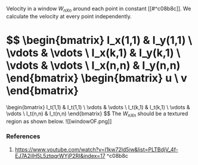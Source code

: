 Velocity in a window $W_{nXn}$ around each point in constant [[#^c08b8c]].  We calculate the velocity at every point independently.

$$
\begin{bmatrix}
	I_x(1,1)   &  I_y(1,1) \\
	\vdots     &  \vdots   \\
    I_x(k,1)   &  I_y(k,1) \\
	\vdots     &  \vdots   \\
    I_x(n,n)   &  I_y(n,n) 
\end{bmatrix}
\begin{bmatrix}
	u  \\
	v
\end{bmatrix}
=
\begin{bmatrix}
	I_t(1,1)   &  I_t(1,1) \\
	\vdots     &  \vdots   \\
    I_t(k,1)   &  I_t(k,1) \\
	\vdots     &  \vdots   \\
    I_t(n,n)   &  I_t(n,n) 
\end{bmatrix}
$$
The $W_{nXn}$  should be a textured region as shown below.
![[windowOF.png]]

### References
1. https://www.youtube.com/watch?v=I1kw72ld5iw&list=PLTBdjV_4f-EJ7A2iIH5L5ztqqrWYjP2RI&index=17 ^c08b8c